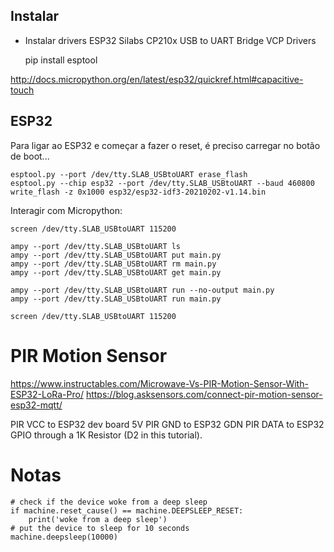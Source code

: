 ## Instalar

- Instalar drivers ESP32 Silabs CP210x USB to UART Bridge VCP Drivers

  pip install esptool

http://docs.micropython.org/en/latest/esp32/quickref.html#capacitive-touch

## ESP32

Para ligar ao ESP32 e começar a fazer o reset, é preciso carregar no botão de boot...

    esptool.py --port /dev/tty.SLAB_USBtoUART erase_flash
    esptool.py --chip esp32 --port /dev/tty.SLAB_USBtoUART --baud 460800 write_flash -z 0x1000 esp32/esp32-idf3-20210202-v1.14.bin

Interagir com Micropython:

    screen /dev/tty.SLAB_USBtoUART 115200

    ampy --port /dev/tty.SLAB_USBtoUART ls
    ampy --port /dev/tty.SLAB_USBtoUART put main.py
    ampy --port /dev/tty.SLAB_USBtoUART rm main.py
    ampy --port /dev/tty.SLAB_USBtoUART get main.py

    ampy --port /dev/tty.SLAB_USBtoUART run --no-output main.py
    ampy --port /dev/tty.SLAB_USBtoUART run main.py

    screen /dev/tty.SLAB_USBtoUART 115200

# PIR Motion Sensor

https://www.instructables.com/Microwave-Vs-PIR-Motion-Sensor-With-ESP32-LoRa-Pro/
https://blog.asksensors.com/connect-pir-motion-sensor-esp32-mqtt/

PIR VCC to ESP32 dev board 5V
PIR GND to ESP32 GDN
PIR DATA to ESP32 GPIO through a 1K Resistor (D2 in this tutorial).

# Notas

    # check if the device woke from a deep sleep
    if machine.reset_cause() == machine.DEEPSLEEP_RESET:
        print('woke from a deep sleep')
    # put the device to sleep for 10 seconds
    machine.deepsleep(10000)
